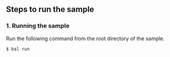 ## Steps to run the sample

### 1. Running the sample
Run the following command from the root directory of the sample.
```ballerina
$ bal run
```
